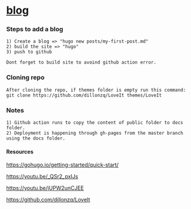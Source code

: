 # [blog](https://ashwaniydv.github.io/blog/)

### Steps to add a blog
```
1) Create a blog => "hugo new posts/my-first-post.md"
2) build the site => "hugo"
3) push to github

Dont forget to build site to avoind github action error.
```

### Cloning repo
```
After cloning the repo, if themes folder is empty run this command: 
git clone https://github.com/dillonzq/LoveIt themes/LoveIt
```

### Notes
```
1) Github action runs to copy the content of public folder to docs folder.
2) Deployment is happening through gh-pages from the master branch using the docs folder.
```

#### Resources
https://gohugo.io/getting-started/quick-start/

https://youtu.be/_QSr2_pxIJs

https://youtu.be/jUPW2unCJEE

https://github.com/dillonzq/LoveIt
